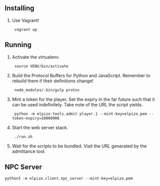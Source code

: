 ## Installing

1. Use Vagrant!

        vagrant up

## Running

1. Activate the virtualenv.

        source VENV/bin/activate

2. Build the Protocol Buffers for Python and JavaScript. Remember to rebuild
   them if their definitions change!

        node_modules/.bin/gulp protos

3. Mint a token for the player. Set the expiry in the far future such that it
   can be used indefinitely. Take note of the URL the script yields.

        python -m elpizo.tools.admit player.1 --mint-key=elpizo.pem --token-expiry=10000000

4. Start the web server stack.

        ./run.sh

5. Wait for the scripts to be bundled. Visit the URL generated by the admittance
   tool.

## NPC Server

    python3 -m elpizo.client.npc_server --mint-key=elpizo.pem
